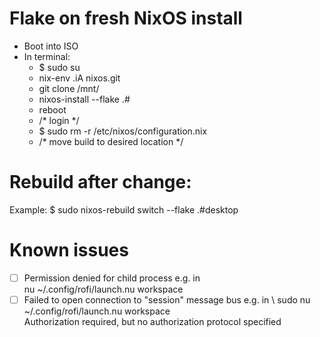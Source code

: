 # Flake on fresh NixOS install
- Boot into ISO
- In terminal:
  - $ sudo su
  - nix-env .iA nixos.git
  - git clone <repo url> /mnt/<path>
  - nixos-install --flake .#<host>
  - reboot
  - /* login */
  - $ sudo rm -r /etc/nixos/configuration.nix
  - /* move build to desired location */


# Rebuild after change:
Example: $ sudo nixos-rebuild switch --flake .#desktop

# Known issues
- [ ] Permission denied for child process e.g. in \
nu ~/.config/rofi/launch.nu workspace
- [ ] Failed to open connection to "session" message bus e.g. in \ sudo nu ~/.config/rofi/launch.nu workspace \
Authorization required, but no authorization protocol specified
